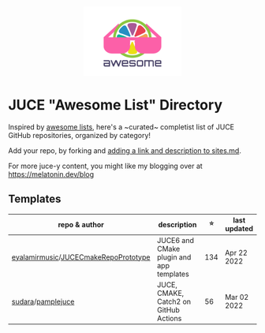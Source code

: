 <p align="center">
  <br>
    <img src="images/juce awesome.png" width="200"/>
  <br>
</p>

# JUCE "Awesome List" Directory
Inspired by [awesome lists](https://github.com/topics/awesome-list), here's a ~curated~ 
completist list of JUCE GitHub repositories, organized by category!

Add your repo, by forking and [adding a link and description to sites.md](https://github.com/sudara/awesome-juce/edit/main/sites.md).

For more juce-y content, you might like my blogging over at https://melatonin.dev/blog

## Templates

| repo & author | description | ⭐️ | last updated |
| --- | --- | --- | --- |
|[eyalamirmusic](https://github.com/eyalamirmusic)/[JUCECmakeRepoPrototype](https://github.com/eyalamirmusic/JUCECmakeRepoPrototype)| JUCE6 and CMake plugin and app templates|134|Apr 22 2022|
|[sudara](https://github.com/sudara)/[pamplejuce](https://github.com/sudara/pamplejuce)| JUCE, CMAKE, Catch2 on GitHub Actions|56|Mar 02 2022|
